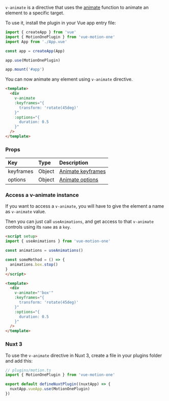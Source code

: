 `v-animate` is a directive that uses the [animate](https://motion.dev/dom/animate) function to animate an element to a specific target.

To use it, install the plugin in your Vue app entry file:

```ts
import { createApp } from 'vue'
import { MotionOnePlugin } from 'vue-motion-one'
import App from './App.vue'

const app = createApp(App)

app.use(MotionOnePlugin)

app.mount('#app')
```

You can now animate any element using `v-animate` directive.

```html
<template>
  <div
    v-animate
    :keyframes="{
      transform: 'rotate(45deg)'
    }"
    :options="{
      duration: 0.5
    }"
  />
</template>
```

### Props

| Key | Type | Description |
| :----- | :-------- | :---------- |
| keyframes | Object | [Animate keyframes](https://motion.dev/dom/animate#keyframes) |
| options | Object | [Animate options](https://motion.dev/dom/animate#options) |

### Access a v-animate instance

If you want to access a `v-animate`, you will have to give the element a name as `v-animate` value.

Then you can just call `useAnimations`, and get access to that `v-animate` controls using its `name` as a `key`.

```html
<script setup>
import { useAnimations } from 'vue-motion-one'

const animations = useAnimations()

const someMethod = () => {
  animations.box.stop()
}
</script>

<template>
  <div
    v-animate="'box'"
    :keyframes="{
      transform: 'rotate(45deg)'
    }"
    :options="{
      duration: 0.5
    }"
  />
</template>
```

### Nuxt 3

To use the `v-animate` directive in Nuxt 3, create a file in your plugins folder and add this:

```ts
// plugins/motion.ts
import { MotionOnePlugin } from 'vue-motion-one'

export default defineNuxtPlugin((nuxtApp) => {
  nuxtApp.vueApp.use(MotionOnePlugin)
})
```

